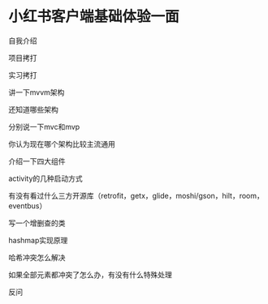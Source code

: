 # 小红书客户端基础体验一面

自我介绍

项目拷打

实习拷打

讲一下mvvm架构

还知道哪些架构

分别说一下mvc和mvp

你认为现在哪个架构比较主流通用

介绍一下四大组件

activity的几种启动方式

有没有看过什么三方开源库（retrofit，getx，glide，moshi/gson，hilt，room，eventbus）

写一个增删查的类

hashmap实现原理

哈希冲突怎么解决

如果全部元素都冲突了怎么办，有没有什么特殊处理

反问
